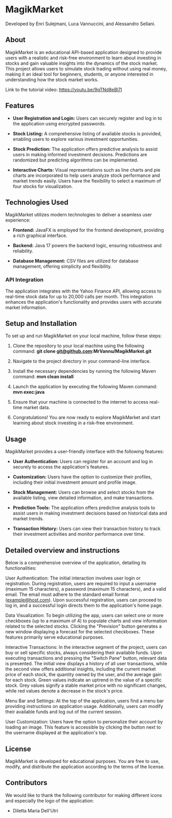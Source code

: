 # MagikMarket

Developed by Enri Sulejmani, Luca Vannuccini, and Alessandro Sellani.

## About

MagikMarket is an educational API-based application designed to provide users with a realistic and risk-free environment to learn about investing in stocks and gain valuable insights into the dynamics of the stock market. This project allows users to simulate stock trading without using real money, making it an ideal tool for beginners, students, or anyone interested in understanding how the stock market works.

Link to the tutorial video: https://youtu.be/9qTNd8eBl7I

## Features

- **User Registration and Login:** Users can securely register and log in to the application using encrypted passwords.

- **Stock Listing:** A comprehensive listing of available stocks is provided, enabling users to explore various investment opportunities.

- **Stock Prediction:** The application offers predictive analysis to assist users in making informed investment decisions. Predictions are randomized but predicting algorithms can be implemented.

- **Interactive Charts:** Visual representations such as line charts and pie charts are incorporated to help users analyze stock performance and market trends easily. Users have the flexibility to select a maximum of four stocks for visualization.

## Technologies Used

MagikMarket utilizes modern technologies to deliver a seamless user experience:

- **Frontend:** JavaFX is employed for the frontend development, providing a rich graphical interface.

- **Backend:** Java 17 powers the backend logic, ensuring robustness and reliability.

- **Database Management:** CSV files are utilized for database management, offering simplicity and flexibility.

### API Integration

The application integrates with the Yahoo Finance API, allowing access to real-time stock data for up to 20,000 calls per month. This integration enhances the application's functionality and provides users with accurate market information.

## Setup and Installation

To set up and run MagikMarket on your local machine, follow these steps:

1. Clone the repository to your local machine using the following command:
   **git clone git@github.com:MrVannu/MagikMarket.git**

2. Navigate to the project directory in your command-line interface.

3. Install the necessary dependencies by running the following Maven command:
    **mvn clean install**

4. Launch the application by executing the following Maven command:
   **mvn exec:java**

5. Ensure that your machine is connected to the internet to access real-time market data.

6. Congratulations! You are now ready to explore MagikMarket and start learning about stock investing in a risk-free environment.

## Usage

MagikMarket provides a user-friendly interface with the following features:

- **User Authentication:** Users can register for an account and log in securely to access the application's features.

- **Customization:** Users have the option to customize their profiles, including their initial investment amount and profile image.

- **Stock Management:** Users can browse and select stocks from the available listing, view detailed information, and make transactions.

- **Prediction Tools:** The application offers predictive analysis tools to assist users in making investment decisions based on historical data and market trends.

- **Transaction History:** Users can view their transaction history to track their investment activities and monitor performance over time.

## Detailed overview and instructions

Below is a comprehensive overview of the application, detailing its functionalities:

User Authentication:
The initial interaction involves user login or registration. During registration, users are required to input a username 
(maximum 15 characters), a password (maximum 15 characters), and a valid email. The email must adhere to the standard email
format (example@host.com). Upon successful registration, users can proceed to log in, and a successful login directs them to the application's home page.

Data Visualization:
To begin utilizing the app, users can select one or more checkboxes (up to a maximum of 4) to populate charts and view information
related to the selected stocks. Clicking the "Prevision" button generates a new window displaying a forecast for the selected checkboxes. 
These features primarily serve educational purposes.

Interactive Transactions:
In the interactive segment of the project, users can buy or sell specific stocks, always considering their available funds. 
Upon executing transactions and pressing the "Switch Pane" button, relevant data is presented. The initial view displays a history 
of all user transactions, while the second view offers additional insights, including the current market price of each stock, the 
quantity owned by the user, and the average gain for each stock. Green values indicate an uptrend in the value of a specific stock. 
Grey values signify a stable market price with no significant changes, while red values denote a decrease in the stock's price.

Menu Bar and Settings:
At the top of the application, users find a menu bar providing instructions on application usage. Additionally, users can modify 
their available funds and log out of the current session.

User Customization:
Users have the option to personalize their account by loading an image. This feature is accessible by clicking the button next 
to the username displayed at the application's top.


## License

MagikMarket is developed for educational purposes. You are free to use, modify, and distribute the application according to the terms of the license.

## Contributors

We would like to thank the following contributor for making different icons and especially the logo of the application:

- Diletta Maria Dell'Utri

